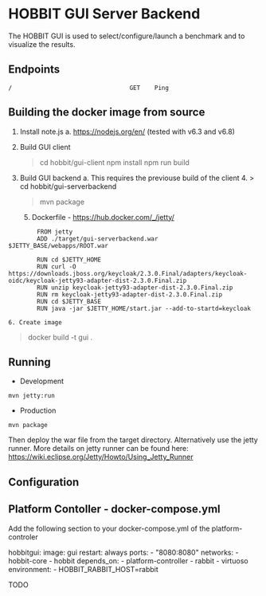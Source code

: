 # HOBBIT GUI Server Backend

The HOBBIT GUI is used to select/configure/launch a benchmark and to visualize the results. 

## Endpoints
```
/                                 GET    Ping
```


## Building the docker image from source

1. Install note.js
		a. https://nodejs.org/en/ (tested with v6.3 and v6.8)
	
2. Build GUI client
	> cd hobbit/gui-client
	> npm install
	> npm run build
	
3. Build GUI backend
		a. This requires the previouse build of the client
	4. > cd hobbit/gui-serverbackend
	> mvn package
	
	5. Dockerfile - https://hub.docker.com/_/jetty/

```
        FROM jetty
        ADD ./target/gui-serverbackend.war $JETTY_BASE/webapps/ROOT.war
        
        RUN cd $JETTY_HOME
        RUN curl -O https://downloads.jboss.org/keycloak/2.3.0.Final/adapters/keycloak-oidc/keycloak-jetty93-adapter-dist-2.3.0.Final.zip
        RUN unzip keycloak-jetty93-adapter-dist-2.3.0.Final.zip
        RUN rm keycloak-jetty93-adapter-dist-2.3.0.Final.zip
        RUN cd $JETTY_BASE
        RUN java -jar $JETTY_HOME/start.jar --add-to-startd=keycloak
```
	6. Create image
> docker build -t gui .


## Running

- Development
```
mvn jetty:run
```


- Production
```
mvn package
```
Then deploy the war file from the target directory.
Alternatively use the jetty runner.
More details on jetty runner can be found here: https://wiki.eclipse.org/Jetty/Howto/Using_Jetty_Runner

## Configuration



## Platform Contoller - docker-compose.yml
Add the following section to your docker-compose.yml of the platform-controler

  hobbitgui:
    image: gui
    restart: always
    ports:
      - "8080:8080"
    networks:
      - hobbit-core
      - hobbit
    depends_on:
      - platform-controller
      - rabbit
      - virtuoso
    environment:
      - HOBBIT_RABBIT_HOST=rabbit



TODO